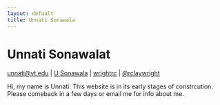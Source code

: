 ```yaml
--- 
layout: default 
title: Unnati Sonawala
--- 
```

<h1>Unnati Sonawalat</h1>
<div id="webaddress">
<a href="mailto:unnati@vt.edu">unnati@vt.edu</a>
|
<i class="ai ai-google-scholar"></i><a href=""> U Sonawala</a>
|
<i class="fa fa-github"></i> <a href="http://github.com/wrightrc">wrightrc</a>
|
<i class="fa fa-twitter"></i> <a href="http://twitter.com/rclaywright">@rclaywright</a>
</div>
<div class="blurb">
<p>Hi, my name is Unnati. This website is in its early stages of constrcution. Please comeback in a few days or email me for info about me. </p>
</div><!-- /.blurb -->
